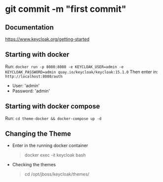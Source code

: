 # git commit -m "first commit"

## Documentation
https://www.keycloak.org/getting-started

## Starting with docker
Run: `docker run -p 8080:8080 -e KEYCLOAK_USER=admin -e KEYCLOAK_PASSWORD=admin quay.io/keycloak/keycloak:15.1.0`
Then enter in: `http://localhost:8080/auth`
- User: 'admin'
- Password: 'admin'

## Starting with docker compose
Run: `cd theme-docker && docker-compose up -d`

## Changing the Theme
- Enter in the running docker container
  > docker exec -it keycloak bash

- Checking the themes
  > cd /opt/jboss/keycloak/themes/